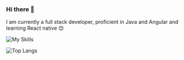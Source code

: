 ### Hi there 👋

I am currently a full stack developer, proficient in Java and Angular and learning React native 😊

![My Skills](https://skillicons.dev/icons?i=angular,react,java,spring,ts,js,rxjs,html,css,webStorm)

![Top Langs](https://github-readme-stats.vercel.app/api/top-langs/?username=LucasCouto13&layout=compact&theme=dracula)
